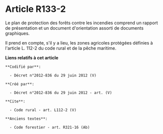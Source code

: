 # Article R133-2

Le plan de protection des forêts contre les incendies comprend un rapport de présentation et un document d'orientation
assorti de documents graphiques.

Il prend en compte, s'il y a lieu, les zones agricoles protégées définies à l'article L. 112-2 du code rural et de la pêche
maritime.

**Liens relatifs à cet article**

	**Codifié par**:

	  - Décret n°2012-836 du 29 juin 2012 (V)

	**Créé par**:

	  - Décret n°2012-836 du 29 juin 2012 - art. (V)

	**Cite**:

	  - Code rural - art. L112-2 (V)

	**Anciens textes**:

	  - Code forestier - art. R321-16 (Ab)
